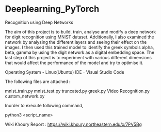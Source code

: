 # Deeplearning_PyTorch

Recognition using Deep Networks

The aim of this project is to build, train, analyse and modify a deep network for digit recognition using MNIST dataset. Additionally, I also examined the network by analysing the different layers and seeing their effect on the images. I then used this trained model to identify the greek symbols alpha, beta, gamma by using the digit network as a digital embedding space. The last step of this project is to experiment with various different dimensions that would affect the performance of the model and try to optimise it. 

Operating System - Linux(Ubuntu)
IDE - Visual Studio Code

The following files are attached :

mnist_train.py
mnist_test.py
truncated.py
greek.py
Video Recognition.py
custom_network.py

Inorder to execute following command,

python3 <script_name>

Wiki Khoury Report : https://wiki.khoury.northeastern.edu/x/7PV5Bg


